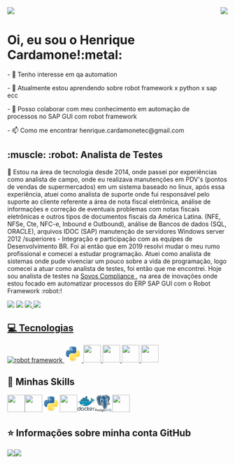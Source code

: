 <img src="https://komarev.com/ghpvc/?username=hcardamone&amp;label=Profile%20views&amp;color=0e75b6&amp;style=flat" style="max-width: 100%;">
<img align="right" height="250" src="https://github.com/hcardamone/imagecontents/blob/main/Why-Use-Automation-Testing-Tools-in-Accelerated-Development-cycles-1-1-1.jpg">

<h1>Oi, eu sou o Henrique Cardamone!:metal:</h1>
- 👀 Tenho interesse em qa automation<p>
- 🌱 Atualmente estou aprendendo sobre robot framework x python x sap ecc<p>
- 🔭 Posso colaborar com meu conhecimento em automação de processos no SAP GUI com robot framework<p>
- 📫 Como me encontrar henrique.cardamonetec@gmail.com

<h2>:muscle: :robot: Analista de Testes</h2>
💬 Estou na área de tecnologia desde 2014, onde passei por experiências como analista de campo, onde eu realizava manutenções em PDV's (pontos de vendas de supermercados) em um sistema baseado no linux, após essa experiência, atuei como analista de suporte onde fui responsável pelo suporte ao cliente referente a área de nota fiscal eletrônica, análise de informações e correção de eventuais problemas com notas fiscais eletrônicas e outros tipos de documentos fiscais da América Latina. (NFE, NFSe, Cte,  NFC-e, Inbound e Outbound), análise de Bancos de dados (SQL, ORACLE), arquivos IDOC (SAP) manutenção de servidores Windows server 2012 /superiores - Integração e participação com as equipes de Desenvolvimento BR. Foi ai então que em 2019 resolvi mudar o meu rumo profissional e comecei a estudar programação. Atuei como analista de sistemas onde pude vivenciar um pouco sobre a vida de programação, logo comecei a atuar como analista de testes, foi então que me encontrei. Hoje sou analista de testes na <a href="https://sovos.com/" rel="nofollow">Sovos Compliance </a>, na area de inovações onde estou focado em automatizar processos do ERP SAP GUI com o Robot Framework :robot:!
<p>
<div>
<a href = "mailto:henrique.cardamonetec@gmail.com"><img src="https://img.shields.io/badge/Gmail-D14836?style=for-the-badge&logo=gmail&logoColor=white" target="_blank"></a>
<a href="https://www.linkedin.com/in/henriquecardamone" target="_blank"><img src="https://img.shields.io/badge/-LinkedIn-%230077B5?style=for-the-badge&logo=linkedin&logoColor=white" target="_blank"></a>
<a href = "mailto:henrique.cardamonetec@hotmail.com"><img src="https://img.shields.io/badge/Microsoft_Outlook-0078D4?style=for-the-badge&amp;logo=microsoft-outlook&amp;logoColor=white" style="max-width: 100%;">
<a href ="https://gitlab.com/henrique.cardamonetec"><img src="https://img.shields.io/badge/GitLab-330F63?style=for-the-badge&amp;logo=gitlab&amp;logoColor=white" style="max-width: 100%;">
</div>


## 💻 Tecnologias
<img src="https://camo.githubusercontent.com/7deda4901a446c74e93e7fd33bea431495932e49d60414ed5be8ee84c447f779/68747470733a2f2f75706c6f61642e77696b696d656469612e6f72672f77696b6970656469612f636f6d6d6f6e732f652f65342f526f626f742d6672616d65776f726b2d6c6f676f2e706e67" alt="robot framework" width="40" height="40" data-canonical-src="https://upload.wikimedia.org/wikipedia/commons/e/e4/Robot-framework-logo.png" style="max-width: 100%;"> </a> 
<a href="https://www.docker.com/" rel="nofollow"> </a><a href="https://www.python.org" rel="nofollow"> 
<img src="https://raw.githubusercontent.com/devicons/devicon/master/icons/python/python-original.svg" alt="python" width="40" height="40" style="max-width: 100%;"> 
<img src="https://upload.wikimedia.org/wikipedia/commons/thumb/5/59/SAP_2011_logo.svg/320px-SAP_2011_logo.svg.png" width="40" height="40"/> 
<img src="https://cdn.jsdelivr.net/gh/devicons/devicon/icons/bitbucket/bitbucket-original-wordmark.svg" width="40" height="40"/>
<img src="https://cdn.jsdelivr.net/gh/devicons/devicon/icons/jira/jira-original-wordmark.svg" width="40" height="40"/>
<img src="https://cdn.jsdelivr.net/gh/devicons/devicon/icons/confluence/confluence-original-wordmark.svg" width="40" height="40"/>
</a>

## 🚀 Minhas Skills
<img src="https://upload.wikimedia.org/wikipedia/commons/e/e4/Robot-framework-logo.png" width="40" height="40"/><img src="https://upload.wikimedia.org/wikipedia/commons/thumb/5/59/SAP_2011_logo.svg/320px-SAP_2011_logo.svg.png" width="40" height="40"/><img src="https://raw.githubusercontent.com/devicons/devicon/master/icons/python/python-original.svg" width="40" height="40" style="max-width: 100%;"><img src="https://github.com/hcardamone/imagecontents/blob/main/download.png" width="40" height="40"/><img src="https://raw.githubusercontent.com/devicons/devicon/master/icons/docker/docker-original-wordmark.svg" alt="docker" width="40" height="40" style="max-width: 100%;"><img src="https://raw.githubusercontent.com/devicons/devicon/master/icons/postgresql/postgresql-original-wordmark.svg" alt="postgresql" width="40" height="40" style="max-width: 100%;"><img src="https://cdn.jsdelivr.net/gh/devicons/devicon/icons/selenium/selenium-original.svg" width="40" height="40"/>

  
## ⭐ Informações sobre minha conta GitHub
<div>
<a href="https://github.com/hcardamone/github-readme-stats"><img src="https://github-readme-stats.vercel.app/api/top-langs/?username=hcardamone&exclude_repo=github-readme-stats&theme=github_dark" style="max-width: 100%;/>
<a href="https://github.com/hcardamone"><img height="180em" src="https://github-readme-stats.vercel.app/api?username=hcardamone&show_icons=true&theme=github_dark&include_all_commits=true&count_private=true"/>
</div>
<!---
hcardamone/hcardamone is a ✨ special ✨ repository because its `README.md` (this file) appears on your GitHub profile.
You can click the Preview link to take a look at your changes.
--->
